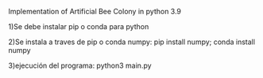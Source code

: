 
Implementation of Artificial Bee Colony in python 3.9


1)Se debe instalar pip  o conda para python


2)Se instala a traves de pip o conda numpy: pip install numpy; conda install numpy


3)ejecución del programa: python3 main.py
